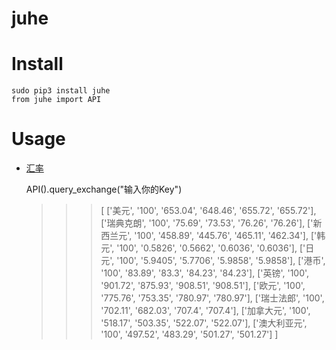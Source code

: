 # juhe

# Install

    sudo pip3 install juhe
    from juhe import API


# Usage
* [汇率](https://www.juhe.cn/docs/api/id/80)

    API().query_exchange("输入你的Key")
    >>> [
        ['美元', '100', '653.04', '648.46', '655.72', '655.72'],
        ['瑞典克朗', '100', '75.69', '73.53', '76.26', '76.26'],
        ['新西兰元', '100', '458.89', '445.76', '465.11', '462.34'],
        ['韩元', '100', '0.5826', '0.5662', '0.6036', '0.6036'],
        ['日元', '100', '5.9405', '5.7706', '5.9858', '5.9858'],
        ['港币', '100', '83.89', '83.3', '84.23', '84.23'],
        ['英镑', '100', '901.72', '875.93', '908.51', '908.51'],
        ['欧元', '100', '775.76', '753.35', '780.97', '780.97'],
        ['瑞士法郎', '100', '702.11', '682.03', '707.4', '707.4'],
        ['加拿大元', '100', '518.17', '503.35', '522.07', '522.07'],
        ['澳大利亚元', '100', '497.52', '483.29', '501.27', '501.27']
    ]
